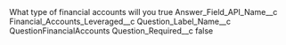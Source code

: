 <?xml version="1.0" encoding="UTF-8"?>
<CustomMetadata xmlns="http://soap.sforce.com/2006/04/metadata" xmlns:xsi="http://www.w3.org/2001/XMLSchema-instance" xmlns:xsd="http://www.w3.org/2001/XMLSchema">
    <label>What type of financial accounts will you</label>
    <protected>true</protected>
    <values>
        <field>Answer_Field_API_Name__c</field>
        <value xsi:type="xsd:string">Financial_Accounts_Leveraged__c</value>
    </values>
    <values>
        <field>Question_Label_Name__c</field>
        <value xsi:type="xsd:string">QuestionFinancialAccounts</value>
    </values>
    <values>
        <field>Question_Required__c</field>
        <value xsi:type="xsd:boolean">false</value>
    </values>
</CustomMetadata>
